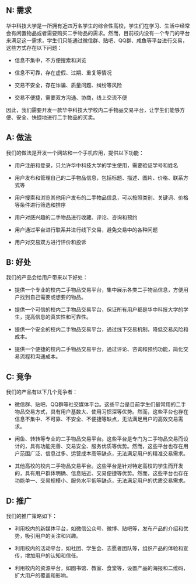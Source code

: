 ## N: 需求

华中科技大学是一所拥有近四万名学生的综合性高校，学生们在学习、生活中经常会有闲置物品或者需要购买二手物品的需求。然而，目前校内没有一个专门的平台来满足这一需求，学生们只能通过微信群、贴吧、QQ群、咸鱼等平台进行交易，这些方式存在以下问题：

* 信息不集中，不方便搜索和浏览

* 信息不可靠，存在虚假、过期、重复等情况

* 交易不安全，存在诈骗、质量问题、纠纷等风险

* 交易不便捷，需要双方沟通、协商，线上交流不便

因此，我们需要开发一款华中科技大学校内二手物品交易平台，让学生们能够方便、安全、快捷地进行二手物品的买卖。

## A: 做法

我们的做法是开发一个网站和一个手机应用，提供以下功能：

* 用户注册和登录，只允许华中科技大学的学生使用，需要验证学号和姓名

* 用户发布和管理自己的二手物品信息，包括标题、描述、图片、价格、联系方式等

* 用户搜索和浏览其他用户发布的二手物品信息，可以按照类别、关键词、价格等条件进行筛选和排序

* 用户对感兴趣的二手物品进行收藏、评论、咨询和预约

* 用户通过平台进行联系并进行线下交易，避免交易中的各种问题

* 用户对交易双方进行评价和投诉

## B: 好处

我们的产品会给用户带来以下好处：

* 提供一个专业的校内二手物品交易平台，集中展示各类二手物品信息，方便用户找到自己需要或想要的物品。

* 提供一个可信的校内二手物品交易平台，保证所有用户都是华中科技大学的学生，提高信息的真实性和可靠性。

* 提供一个安全的校内二手物品交易平台，通过线下交易机制，降低交易风险和成本。

* 提供一个便捷的校内二手物品交易平台，通过评论、咨询和预约功能，简化交易流程和沟通成本。

## C: 竞争

我们的产品有以下几个竞争者：

* 微信群、贴吧、QQ群等社交媒体平台。这些平台是目前学生们最常用的二手物品交易方式，具有用户基数大、使用习惯深等优势。然而，这些平台也存在信息不集中、不可靠、不安全、不便捷等缺点，无法满足用户的高效交易需求。

* 闲鱼、转转等专业的二手物品交易平台。这些平台是专门为二手物品交易而设计的，具有功能完善、交易安全、服务优质等优势。然而，这些平台也存在用户范围广泛、信息过多、运营成本高等缺点，无法满足用户的精准交易需求。

* 其他高校的校内二手物品交易平台。这些平台是针对特定高校的学生而开发的，具有用户群体明确、信息贴近、交易便捷等优势。然而，这些平台也存在功能单一、交易规模小、服务水平低等缺点，无法满足用户的优质交易需求。

## D: 推广

我们的推广策略如下：

* 利用校内的新媒体平台，如微信公众号、微博、贴吧等，发布产品的介绍和优势，吸引用户的关注和兴趣。

* 利用校内的活动平台，如社团、学生会、志愿者团队等，组织产品的体验和宣传，增加用户的认知和信任。

* 利用校内的资源平台，如图书馆、教室、食堂等，设置产品的海报和二维码，扩大用户的覆盖和影响。


